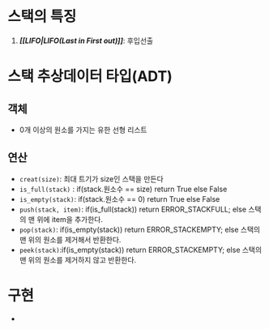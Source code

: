 # 스택의 특징
1. ***[[LIFO|LIFO(Last in First out)]]***: 후입선출
# 스택 추상데이터 타입(ADT)
## 객체
- 0개 이상의 원소를 가지는 유한 선형 리스트
## 연산
- `creat(size)`: 최대 트기가 size인 스택을 만든다
- `is_full(stack)` : if(stack.원소수 == size) return True else False
- `is_empty(stack)`: if(stack.원소수 == 0) return True else False
- `push(stack, item)`: if(is_full(stack)) return ERROR_STACKFULL; else 스택의 맨 위에 item을 추가한다.
- `pop(stack)`: if(is_empty(stack)) return ERROR_STACKEMPTY; else 스택의 맨 위의 원소를 제거해서 반환한다.
- `peek(stack)`:if(is_empty(stack)) return ERROR_STACKEMPTY; else 스택의 맨 위의 원소를 제거하지 않고 반환한다.
# 구현
- 